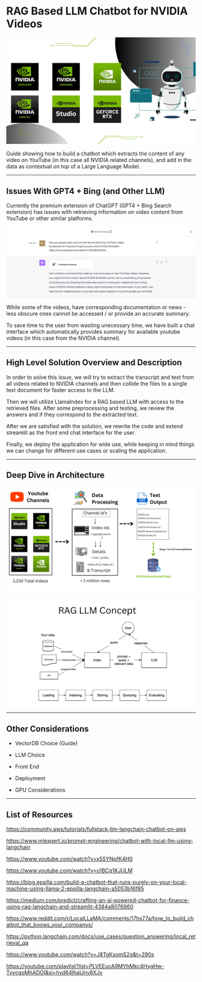 # RAG Based LLM Chatbot for NVIDIA Videos

![Header](<Documentation/NVIDIA Channels.png>)

Guide showing how to build a chatbot which extracts the content of any video on YouTube (in this case all NVIDIA related channels), and add in the data as contextual on top of a Large Language Model.

---

## Issues With GPT4 + Bing (and Other LLM)

Currently the premium extension of ChatGPT (GPT4 + Bing Search extension) has issues with retrieving information on video content from YouTube or other similar platforms.

![Alt text](<Documentation/Chat GPT 4 Screenshot.png>)

While some of the videos, have corresponding documentation or news - less obscure ones cannot be accessed / or provide an accurate summary.

To save time to the user from wasting unecessary time, we have built a chat interface which automatically provides summary for available youtube videos (in this case from the NVIDIA channel).

---

## High Level Solution Overview and Description

In order to solve this issue, we will try to extract the transcript and text from all videos related to NVIDIA channels and then collide the files to a single text document for faster access to the LLM.

Then we will utilize LlamaIndex for a RAG based LLM with access to the retrieved files. After some preprocessing and testing, we review the answers and if they correspond to the extracted text.

After we are satisfied with the solution, we rewrite the code and extend streamlit as the front end chat interface for the user.

Finally, we deploy the application for wide use, while keeping in mind things we can change for different use cases or scaling the application.

---

## Deep Dive in Architecture

![Obtaining Data](<Documentation/Getting the Data.png>)

![RAG for LLAMA](Documentation/RAG.png)


---

## Other Considerations

- VectorDB Choice (Guide)

- LLM Choice

- Front End

- Deployment

- GPU Considerations

---

## List of Resources


https://community.aws/tutorials/fullstack-llm-langchain-chatbot-on-aws

https://www.mlexpert.io/prompt-engineering/chatbot-with-local-llm-using-langchain

https://www.youtube.com/watch?v=x5SYNpfK4H0

https://www.youtube.com/watch?v=o1BCq1KJULM

https://blog.epsilla.com/build-a-chatbot-that-runs-purely-on-your-local-machine-using-llama-2-epsilla-langchain-a5053b16f85

https://medium.com/predict/crafting-an-ai-powered-chatbot-for-finance-using-rag-langchain-and-streamlit-4384a8076960

https://www.reddit.com/r/LocalLLaMA/comments/17hs77a/how_to_build_chatbot_that_knows_your_companys/

https://python.langchain.com/docs/use_cases/question_answering/local_retrieval_qa

https://www.youtube.com/watch?v=J8TgKxomS2g&t=290s

https://youtube.com/playlist?list=PLVEEucA9MYhMkc4HvgHw-TvycgoMhADOI&si=hyd64IhalJnv8XJv